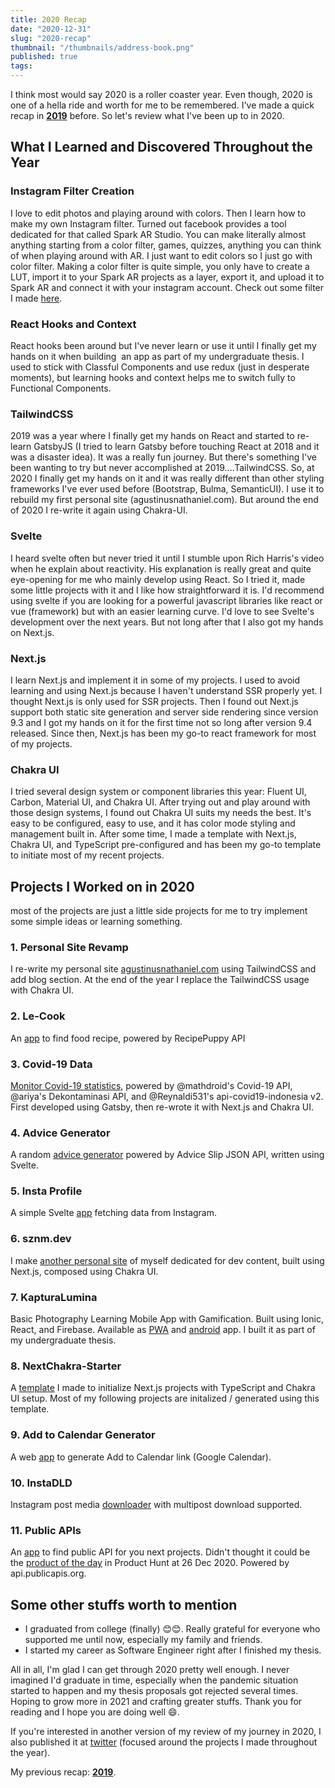 ```yaml
---
title: 2020 Recap
date: "2020-12-31"
slug: "2020-recap"
thumbnail: "/thumbnails/address-book.png"
published: true
tags:
---
```

I think most would say 2020 is a roller coaster year. Even though, 2020 is one of a hella ride and worth for me to be remembered. I've made a quick recap in **[2019](https://sznm.dev/blog/2019-12-31-2019-recap)** before. So let's review what I've been up to in 2020.

## What I Learned and Discovered Throughout the Year

### Instagram Filter Creation
I love to edit photos and playing around with colors. Then I learn how to make my own Instagram filter. Turned out facebook provides a tool dedicated for that called Spark AR Studio. You can make literally almost anything starting from a color filter, games, quizzes, anything you can think of when playing around with AR. I just want to edit colors so I just go with color filter. Making a color filter is quite simple, you only have to create a LUT, import it to your Spark AR projects as a layer, export it, and upload it to Spark AR and connect it with your instagram account. Check out some filter I made [here](https://www.instagram.com/agustinusnathaniel/). 

### React Hooks and Context
React hooks been around but I've never learn or use it until I finally get my hands on it when building  an app as part of my undergraduate thesis. I used to stick with Classful Components and use redux (just in desperate moments), but learning hooks and context helps me to switch fully to Functional Components.

### TailwindCSS
2019 was a year where I finally get my hands on React and started to re-learn GatsbyJS (I tried to learn Gatsby before touching React at 2018 and it was a disaster idea). It was a really fun journey. But there's something I've been wanting to try but never accomplished at 2019....TailwindCSS. So, at 2020 I finally get my hands on it and it was really different than other styling frameworks I've ever used before (Bootstrap, Bulma, SemanticUI). I use it to rebuild my first personal site (agustinusnathaniel.com). But around the end of 2020 I re-write it again using Chakra-UI.

### Svelte
I heard svelte often but never tried it until I stumble upon Rich Harris's video when he explain about reactivity. His explanation is really great and quite eye-opening for me who mainly develop using React. So I tried it, made some little projects with it and I like how straightforward it is. I'd recommend using svelte if you are looking for a powerful javascript libraries like react or vue (framework) but with an easier learning curve. I'd love to see Svelte's development over the next years. But not long after that I also got my hands on Next.js.

### Next.js
I learn Next.js and implement it in some of my projects. I used to avoid learning and using Next.js because I haven't understand SSR properly yet. I thought Next.js is only used for SSR projects. Then I found out Next.js support both static site generation and server side rendering since version 9.3 and I got my hands on it for the first time not so long after version 9.4 released. Since then, Next.js has been my go-to react framework for most of my projects.

### Chakra UI
I tried several design system or component libraries this year: Fluent UI, Carbon, Material UI, and Chakra UI. After trying out and play around with those design systems, I found out Chakra UI suits my needs the best. It's easy to be configured, easy to use, and it has color mode styling and management built in. After some time, I made a template with Next.js, Chakra UI, and TypeScript pre-configured and has been my go-to template to initiate most of my recent projects. 

## Projects I Worked on in 2020
most of the projects are just a little side projects for me to try implement some simple ideas or learning something.

### 1. Personal Site Revamp
I re-write my personal site [agustinusnathaniel.com](https://agustinusnathaniel.com) using TailwindCSS and add blog section. At the end of the year I replace the TailwindCSS usage with Chakra UI.

### 2. Le-Cook
An [app](https://le-cook.sznm.dev) to find food recipe, powered by RecipePuppy API

### 3. Covid-19 Data
[Monitor Covid-19 statistics](https://covid19.sznm.dev), powered by  @mathdroid's Covid-19 API, @ariya's Dekontaminasi API, and @Reynaldi531's api-covid19-indonesia v2. First developed using Gatsby, then re-wrote it with Next.js and Chakra UI. 

### 4. Advice Generator
A random [advice generator](https://advicegen.sznm.dev) powered by Advice Slip JSON API, written using Svelte.

### 5. Insta Profile
A simple Svelte [app](https://instaprofile.sznm.dev) fetching data from Instagram.

### 6. sznm.dev
I make [another personal site](https://sznm.dev) of myself dedicated for dev content, built using Next.js, composed using Chakra UI.

### 7. KapturaLumina
Basic Photography Learning Mobile App with Gamification. Built using Ionic, React, and Firebase. Available as [PWA](https://kapturalumina.sznm.dev) and [android](https://play.google.com/store/apps/details?id=dev.sznm.kapturalumina) app. I built it as part of my undergraduate thesis. 

### 8. NextChakra-Starter
A [template](https://nextchakra-starter.sznm.dev/) I made to initialize Next.js projects with TypeScript and Chakra UI setup. Most of my following projects are initalized / generated using this template. 

### 9. Add to Calendar Generator

A web [app](https://addtocal.sznm.dev) to generate Add to Calendar link (Google Calendar).

### 10. InstaDLD
Instagram post media [downloader](https://instadld.sznm.dev) with multipost download supported.

### 11. Public APIs
An [app](https://publicapis.sznm.dev) to find public API for you next projects. Didn't thought it could be the [product of the day](https://www.producthunt.com/posts/public-apis-3) in Product Hunt at 26 Dec 2020. Powered by api.publicapis.org.

## Some other stuffs worth to mention
- I graduated from college (finally) 😊😊. Really grateful for everyone who supported me until now, especially my family and friends. 
- I started my career as Software Engineer right after I finished my thesis. 

All in all, I'm glad I can get through 2020 pretty well enough. I never imagined I'd graduate in time, especially when the pandemic situation started to happen and my thesis proposals got rejected several times. Hoping to grow more in 2021 and crafting greater stuffs. Thank you for reading and I hope you are doing well 😄.

If you're interested in another version of my review of my journey in 2020, I also published it at [twitter](https://twitter.com/sozonome/status/1345261139358142467) (focused around the projects I made throughout the year).

My previous recap: **[2019](https://sznm.dev/blog/2019-12-31-2019-recap)**.